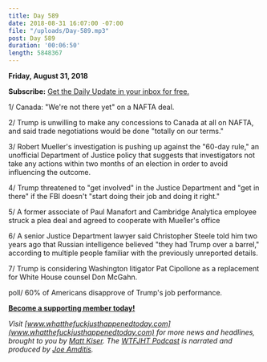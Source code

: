 ```yaml
---
title: Day 589
date: 2018-08-31 16:07:00 -07:00
file: "/uploads/Day-589.mp3"
post: Day 589
duration: '00:06:50'
length: 5848367
---
```


**Friday, August 31, 2018**

**Subscribe:** [Get the Daily Update in your inbox for free. ](https://whatthefuckjusthappenedtoday.com/subscribe/)

1/ Canada: "We're not there yet" on a NAFTA deal.

2/ Trump is unwilling to make any concessions to Canada at all on NAFTA, and said trade negotiations would be done "totally on our terms."

3/ Robert Mueller's investigation is pushing up against the "60-day rule," an unofficial Department of Justice policy that suggests that investigators not take any actions within two months of an election in order to avoid influencing the outcome.

4/ Trump threatened to "get involved" in the Justice Department and "get in there" if the FBI doesn't "start doing their job and doing it right."

5/ A former associate of Paul Manafort and Cambridge Analytica employee struck a plea deal and agreed to cooperate with Mueller's office

6/ A senior Justice Department lawyer said Christopher Steele told him two years ago that Russian intelligence believed "they had Trump over a barrel," according to multiple people familiar with the previously unreported details.

7/ Trump is considering Washington litigator Pat Cipollone as a replacement for White House counsel Don McGahn.

poll/ 60% of Americans disapprove of Trump's job performance.

**[Become a supporting member today!](https://whatthefuckjusthappenedtoday.com/membership/?utm_source=2017\+Donors&utm_campaign=8dccd905d9-&utm_medium=email&utm_term=0_3bd36f654c-8dccd905d9-169730397)**

*Visit [www.whatthefuckjusthappenedtoday.com](www.whatthefuckjusthappenedtoday.com) for more news and headlines, brought to you by [Matt Kiser](https://twitter.com/Matt_Kiser). The [WTFJHT Podcast](https://whatthefuckjusthappenedtoday.com/podcasts/) is narrated and produced by [Joe Amditis](https://twitter.com/jsamditis).*